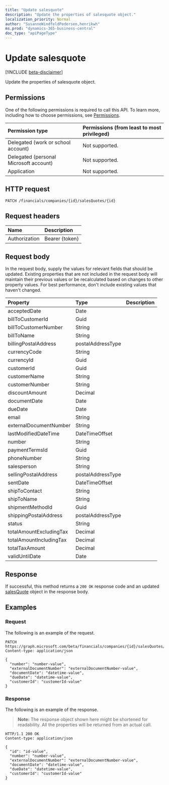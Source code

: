 ```yaml
---
title: "Update salesquote"
description: "Update the properties of salesquote object."
localization_priority: Normal
author: "SusanneWindfeldPedersen,henrikwh"
ms.prod: "dynamics-365-business-central"
doc_type: "apiPageType"
---
```


# Update salesquote

[!INCLUDE [beta-disclaimer](../../includes/beta-disclaimer.md)]

Update the properties of salesquote object.

## Permissions

One of the following permissions is required to call this API. To learn more, including how to choose permissions, see [Permissions](/graph/permissions-reference).

| Permission type                        | Permissions (from least to most privileged) |
|:---------------------------------------|:--------------------------------------------|
| Delegated (work or school account)     | Not supported. |
| Delegated (personal Microsoft account) | Not supported. |
| Application                            | Not supported. |

## HTTP request

<!-- { "blockType": "ignored" } -->

```http
PATCH /financials/companies/{id}/salesQuotes/{id}
```

## Request headers

| Name       | Description|
|:-----------|:-----------|
| Authorization | Bearer {token} |

## Request body

In the request body, supply the values for relevant fields that should be updated. Existing properties that are not included in the request body will maintain their previous values or be recalculated based on changes to other property values. For best performance, don't include existing values that haven't changed.

| Property     | Type        | Description |
|:-------------|:------------|:------------|
|acceptedDate|Date||
|billToCustomerId|Guid||
|billToCustomerNumber|String||
|billToName|String||
|billingPostalAddress|postalAddressType||
|currencyCode|String||
|currencyId|Guid||
|customerId|Guid||
|customerName|String||
|customerNumber|String||
|discountAmount|Decimal||
|documentDate|Date||
|dueDate|Date||
|email|String||
|externalDocumentNumber|String||
|lastModifiedDateTime|DateTimeOffset||
|number|String||
|paymentTermsId|Guid||
|phoneNumber|String||
|salesperson|String||
|sellingPostalAddress|postalAddressType||
|sentDate|DateTimeOffset||
|shipToContact|String||
|shipToName|String||
|shipmentMethodId|Guid||
|shippingPostalAddress|postalAddressType||
|status|String||
|totalAmountExcludingTax|Decimal||
|totalAmountIncludingTax|Decimal||
|totalTaxAmount|Decimal||
|validUntilDate|Date||

## Response

If successful, this method returns a `200 OK` response code and an updated [salesQuote](../resources/dynamics-salesquote.md) object in the response body.

## Examples

### Request

The following is an example of the request.
<!-- {
  "blockType": "request",
  "name": "update_salesquote"
}-->

```http
PATCH https://graph.microsoft.com/beta/financials/companies/{id}/salesQuotes/{id}
Content-type: application/json

{
  "number": "number-value",
  "externalDocumentNumber": "externalDocumentNumber-value",
  "documentDate": "datetime-value",
  "dueDate": "datetime-value",
  "customerId": "customerId-value"
}
```

### Response

The following is an example of the response.

> **Note:** The response object shown here might be shortened for readability. All the properties will be returned from an actual call.

<!-- {
  "blockType": "response",
  "truncated": true,
  "@odata.type": "microsoft.graph.salesQuote"
} -->

```http
HTTP/1.1 200 OK
Content-type: application/json

{
  "id": "id-value",
  "number": "number-value",
  "externalDocumentNumber": "externalDocumentNumber-value",
  "documentDate": "datetime-value",
  "dueDate": "datetime-value",
  "customerId": "customerId-value"
}
```

<!-- uuid: 16cd6b66-4b1a-43a1-adaf-3a886856ed98
2019-02-04 14:57:30 UTC -->
<!-- {
  "type": "#page.annotation",
  "description": "Update salesquote",
  "keywords": "",
  "section": "documentation",
  "tocPath": ""
}-->